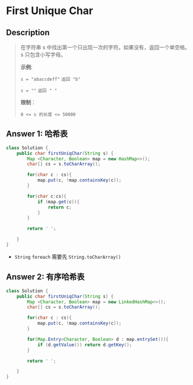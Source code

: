 # First Unique Char

## Description

> 在字符串 s 中找出第一个只出现一次的字符。如果没有，返回一个单空格。 s 只包含小写字母。
>
> **示例**:
>
> `s = "abaccdeff"`
> `返回 "b"`
>
> `s = ""` 
> `返回 " "`
>
> **限制**：
>
> `0 <= s 的长度 <= 50000`

## Answer 1: 哈希表

```java
class Solution {
    public char firstUniqChar(String s) {
        Map <Character, Boolean> map = new HashMap<>();
        char[] cs = s.toCharArray();

        for(char c : cs){
            map.put(c, !map.containsKey(c));
        }

        for(char c:cs){
            if (map.get(c)){
                return c;
            }
        }

        return ' ';

    }
}
```

- `String` `foreach` 需要先 `String.toCharArray()`

## Answer 2: 有序哈希表

```java
class Solution {
    public char firstUniqChar(String s) {
        Map <Character, Boolean> map = new LinkedHashMap<>();
        char[] cs = s.toCharArray();

        for(char c : cs){
            map.put(c, !map.containsKey(c));
        }

        for(Map.Entry<Character, Boolean> d : map.entrySet()){
            if (d.getValue()) return d.getKey();
        }

        return ' ';

    }
}
```